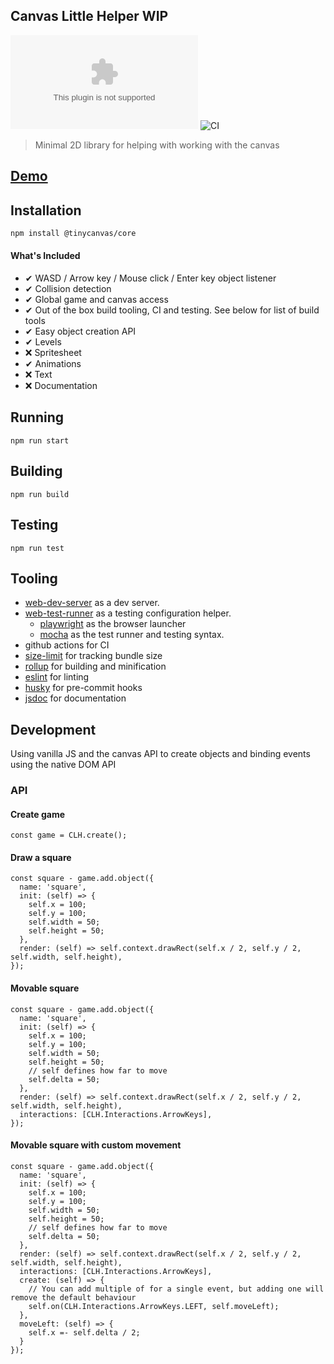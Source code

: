 ## Canvas Little Helper WIP
![Size](https://img.badgesize.io/https:/www.game.benpickford.me/index.zip)
![CI](https://github.com/bmpickford/canvas-little-helper/actions/workflows/main.yml/badge.svg)

> Minimal 2D library for helping with working with the canvas

## [Demo](https://www.game.benpickford.me/)

## Installation
```bash
npm install @tinycanvas/core
```

#### What's Included
 - &#10004; WASD / Arrow key / Mouse click / Enter key object listener
 - &#10004; Collision detection
 - &#10004; Global game and canvas access
 - &#10004; Out of the box build tooling, CI and testing. See below for list of build tools
 - &#10004; Easy object creation API
 - &#10004; Levels
 - &#10060; Spritesheet
 - &#10004; Animations
 - &#10060; Text
 - &#10060; Documentation

## Running
`npm run start`

## Building
`npm run build`

## Testing
`npm run test`

## Tooling
 * [web-dev-server](https://modern-web.dev/docs/dev-server/overview/) as a dev server.
 * [web-test-runner](https://modern-web.dev/docs/test-runner/overview/) as a testing configuration helper.
    * [playwright](https://modern-web.dev/docs/test-runner/browser-launchers/playwright/) as the browser launcher
    * [mocha](https://mochajs.org/) as the test runner and testing syntax.
 * github actions for CI
 * [size-limit](https://github.com/ai/size-limit) for tracking bundle size
 * [rollup](https://rollupjs.org/guide/en/) for building and minification
 * [eslint](https://eslint.org/) for linting
 * [husky](https://github.com/typicode/husky) for pre-commit hooks
 * [jsdoc](https://jsdoc.app/) for documentation

## Development
Using vanilla JS and the canvas API to create objects and binding events using the native DOM API

### API

#### Create game
```
const game = CLH.create();
```

#### Draw a square
```
const square - game.add.object({
  name: 'square',
  init: (self) => {
    self.x = 100;
    self.y = 100;
    self.width = 50;
    self.height = 50;
  },
  render: (self) => self.context.drawRect(self.x / 2, self.y / 2, self.width, self.height),
});
```

#### Movable square
```
const square - game.add.object({
  name: 'square',
  init: (self) => {
    self.x = 100;
    self.y = 100;
    self.width = 50;
    self.height = 50;
    // self defines how far to move
    self.delta = 50;
  },
  render: (self) => self.context.drawRect(self.x / 2, self.y / 2, self.width, self.height),
  interactions: [CLH.Interactions.ArrowKeys],
});
```

#### Movable square with custom movement
```
const square - game.add.object({
  name: 'square',
  init: (self) => {
    self.x = 100;
    self.y = 100;
    self.width = 50;
    self.height = 50;
    // self defines how far to move
    self.delta = 50;
  },
  render: (self) => self.context.drawRect(self.x / 2, self.y / 2, self.width, self.height),
  interactions: [CLH.Interactions.ArrowKeys],
  create: (self) => {
    // You can add multiple of for a single event, but adding one will remove the default behaviour
    self.on(CLH.Interactions.ArrowKeys.LEFT, self.moveLeft);
  },
  moveLeft: (self) => {
    self.x =- self.delta / 2;
  }
});
```